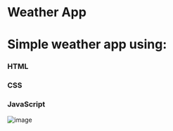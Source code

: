 # Weather App 


# Simple weather app using:

### HTML
### CSS
### JavaScript

![image](https://user-images.githubusercontent.com/20955511/111051345-0bcff300-845b-11eb-80ca-717a9a838e2c.png)

